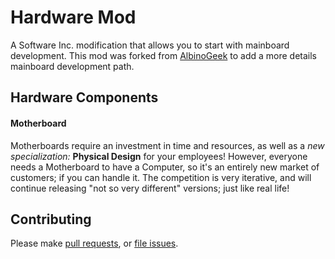 # Hardware Mod

A Software Inc. modification that allows you to start with mainboard development.
This mod was forked from [AlbinoGeek](https://github.com/AlbinoGeek/Hardware-Mod) to add a more details mainboard development path.

## Hardware Components

#### Motherboard
Motherboards require an investment in time and resources, as well as a *new specialization:* **Physical Design** for your employees!  However, everyone needs a Motherboard to have a Computer, so it's an entirely new market of customers; if you can handle it.  The competition is very iterative, and will continue releasing "not so very different" versions; just like real life!

## Contributing
Please make [pull requests](https://github.com/fuss132/Hardware-Mod/pulls), or [file issues](https://github.com/fuss132/Hardware-Mod/issues).

